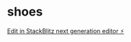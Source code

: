 # shoes

[Edit in StackBlitz next generation editor ⚡️](https://stackblitz.com/~/github.com/PuenaruIonutMarian/shoes)